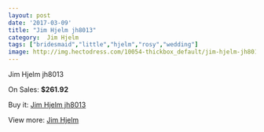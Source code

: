 ```yaml
---
layout: post
date: '2017-03-09'
title: "Jim Hjelm jh8013"
category:  Jim Hjelm
tags: ["bridesmaid","little","hjelm","rosy","wedding"]
image: http://img.hectodress.com/10054-thickbox_default/jim-hjelm-jh8013.jpg
---
```

Jim Hjelm jh8013

On Sales: **$261.92**
<a href="https://www.hectodress.com/-jim-hjelm/5014-jim-hjelm-jh8013.html"><amp-img layout="responsive" width="600" height="600" src="//img.hectodress.com/10054-thickbox_default/jim-hjelm-jh8013.jpg" alt="Jim Hjelm jh8013 0" /></a>
<a href="https://www.hectodress.com/-jim-hjelm/5014-jim-hjelm-jh8013.html"><amp-img layout="responsive" width="600" height="600" src="//img.hectodress.com/10057-thickbox_default/jim-hjelm-jh8013.jpg" alt="Jim Hjelm jh8013 1" /></a>
<a href="https://www.hectodress.com/-jim-hjelm/5014-jim-hjelm-jh8013.html"><amp-img layout="responsive" width="600" height="600" src="//img.hectodress.com/10056-thickbox_default/jim-hjelm-jh8013.jpg" alt="Jim Hjelm jh8013 2" /></a>
<a href="https://www.hectodress.com/-jim-hjelm/5014-jim-hjelm-jh8013.html"><amp-img layout="responsive" width="600" height="600" src="//img.hectodress.com/10055-thickbox_default/jim-hjelm-jh8013.jpg" alt="Jim Hjelm jh8013 3" /></a>

Buy it: [Jim Hjelm jh8013](https://www.hectodress.com/-jim-hjelm/5014-jim-hjelm-jh8013.html "Jim Hjelm jh8013")

View more: [ Jim Hjelm](https://www.hectodress.com/83--jim-hjelm " Jim Hjelm")
